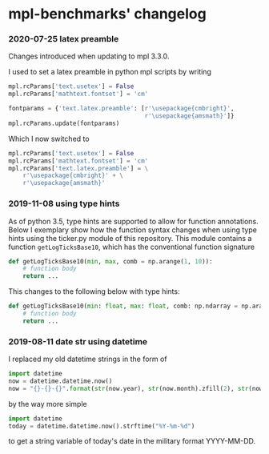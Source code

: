 # mpl-benchmarks' changelog

### 2020-07-25 latex preamble
Changes introduced when updating to mpl 3.3.0.

I used to set a latex preamble in python mpl scripts by writing
```python
mpl.rcParams['text.usetex'] = False
mpl.rcParams['mathtext.fontset'] = 'cm'

fontparams = {'text.latex.preamble': [r'\usepackage{cmbright}',
                                      r'\usepackage{amsmath}']}
mpl.rcParams.update(fontparams)
```
Which I now switched to
```python
mpl.rcParams['text.usetex'] = False
mpl.rcParams['mathtext.fontset'] = 'cm'
mpl.rcParams['text.latex.preamble'] = \
    r'\usepackage{cmbright}' + \
    r'\usepackage{amsmath}'
```

### 2019-11-08 using type hints
As of python 3.5, type hints are supported to allow for function annotations.
Below I exemplary show how the function syntax changes when using type hints using the
ticker.py module of this repository. This module contains a function `getLogTicksBase10`,
which has the conventional function signature
```python
def getLogTicksBase10(min, max, comb = np.arange(1, 10)):
    # function body
    return ...
```
This changes to the following below with type hints:
```python
def getLogTicksBase10(min: float, max: float, comb: np.ndarray = np.arange(1, 10)) -> np.ndarray:
    # function body
    return ...
```

### 2019-08-11 date str using datetime
I replaced my old datetime strings in the form of
```python
import datetime
now = datetime.datetime.now()
now = "{}-{}-{}".format(str(now.year), str(now.month).zfill(2), str(now.day).zfill(2)) 
```
by the way more simple
```python
import datetime
today = datetime.datetime.now().strftime("%Y-%m-%d")
```
to get a string variable of today's date in the military format YYYY-MM-DD.
